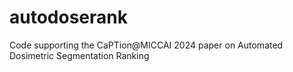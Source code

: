 # autodoserank
Code supporting the CaPTion@MICCAI 2024 paper on Automated Dosimetric Segmentation Ranking
